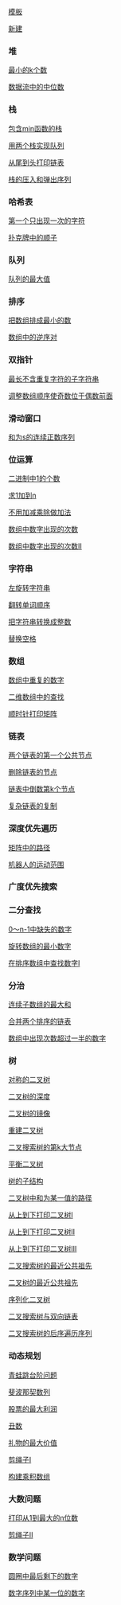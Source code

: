 [模板](https://github.com/GrowTowardsSunlight/For-the-interview/edit/master/algorithm/Template.md)

[新建](https://github.com/GrowTowardsSunlight/For-the-interview/new/master/algorithm)

### 堆

[最小的k个数](最小的k个数.md)

[数据流中的中位数](数据流中的中位数.md)

### 栈

[包含min函数的栈](包含min函数的栈.md)

[用两个栈实现队列](用两个栈实现队列.md)

[从尾到头打印链表](从尾到头打印链表.md)

[栈的压入和弹出序列](栈的压入和弹出序列.md)

### 哈希表

[第一个只出现一次的字符](第一个只出现一次的字符.md)

[扑克牌中的顺子](扑克牌中的顺子.md)

### 队列

[队列的最大值](队列的最大值.md)

### 排序

[把数组排成最小的数](把数组排成最小的数.md)

[数组中的逆序对](数组中的逆序对.md)

### 双指针

[最长不含重复字符的子字符串](最长不含重复字符的子字符串.md)

[调整数组顺序使奇数位于偶数前面](调整数组顺序使奇数位于偶数前面.md)

### 滑动窗口

[和为s的连续正数序列](和为s的连续正数序列.md)

### 位运算

[二进制中1的个数](二进制中1的个数.md)

[求1加到n](求1加到n.md)

[不用加减乘除做加法](不用加减乘除做加法.md)

[数组中数字出现的次数](数组中数字出现的次数.md)

[数组中数字出现的次数II](数组中数字出现的次数II.md)

### 字符串

[左旋转字符串](左旋转字符串.md)

[翻转单词顺序](翻转单词顺序.md)

[把字符串转换成整数](把字符串转换成整数.md)

[替换空格](替换空格.md)

### 数组

[数组中重复的数字](数组中重复的数字.md)

[二维数组中的查找](搜索二维矩阵II.md)

[顺时针打印矩阵](顺时针打印矩阵.md)

### 链表

[两个链表的第一个公共节点](相交链表.md)

[删除链表的节点](删除链表的节点.md)

[链表中倒数第k个节点](链表中倒数第k个节点.md)

[复杂链表的复制](复杂链表的复制.md)

### 深度优先遍历

[矩阵中的路径](矩阵中的路径.md)

[机器人的运动范围](机器人的运动范围.md)

### 广度优先搜索

### 二分查找

[0～n-1中缺失的数字](0～n-1中缺失的数字.md)

[旋转数组的最小数字](旋转数组的最小数字.md)

[在排序数组中查找数字I](在排序数组中查找数字I.md)

### 分治

[连续子数组的最大和](最大子序列和.md)

[合并两个排序的链表](合并两个有序链表.md)

[数组中出现次数超过一半的数字](多数元素.md)

### 树

[对称的二叉树](对称二叉树.md)

[二叉树的深度](二叉树的最大深度.md)

[二叉树的镜像](翻转二叉树.md)

[重建二叉树](从前序与中序遍历序列构造二叉树.md)

[二叉搜索树的第k大节点](二叉搜索树的第k大节点.md)

[平衡二叉树](平衡二叉树.md)

[树的子结构](树的子结构.md)

[二叉树中和为某一值的路径](二叉树中和为某一值的路径.md)

[从上到下打印二叉树I](从上到下打印二叉树I.md)

[从上到下打印二叉树II](从上到下打印二叉树II.md)

[从上到下打印二叉树III](从上到下打印二叉树III.md)

[二叉搜索树的最近公共祖先](二叉搜索树的最近公共祖先.md)

[二叉树的最近公共祖先](二叉树的最近公共祖先.md)

[序列化二叉树](二叉树的序列化与反序列化.md)

[二叉搜索树与双向链表](二叉搜索树与双向链表.md)

[二叉搜索树的后序遍历序列](二叉搜索树的后序遍历序列.md)

### 动态规划

[青蛙跳台阶问题](青蛙跳台阶问题.md)

[斐波那契数列](斐波那契数列.md)

[股票的最大利润](股票的最大利润.md)

[丑数](丑数.md)

[礼物的最大价值](礼物的最大价值.md)

[剪绳子I](剪绳子I.md)

[构建乘积数组](除自身以外数组的乘积.md)

### 大数问题

[打印从1到最大的n位数](打印从1到最大的n位数.md)

[剪绳子II](剪绳子II.md)

### 数学问题

[圆圈中最后剩下的数字](圆圈中最后剩下的数字.md)

[数字序列中某一位的数字](数字序列中某一位的数字.md)

[](.md)

[](.md)

[](.md)

[](.md)

[](.md)

[](.md)

[](.md)

[](.md)

[](.md)

[](.md)

[](.md)

[](.md)

[](.md)

[](.md)

[](.md)

[](.md)

[](.md)

[](.md)

[](.md)

[](.md)

[](.md)

[](.md)

[](.md)

[](.md)

[](.md)

[](.md)

[](.md)

[](.md)

[](.md)

[](.md)

[](.md)

[](.md)

[](.md)

[](.md)

[](.md)

[](.md)

[](.md)

[](.md)

[](.md)

[](.md)

[](.md)

[](.md)

[](.md)

[](.md)

[](.md)

[](.md)


